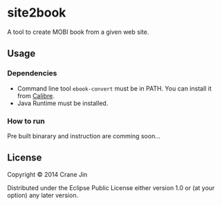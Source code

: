 # site2book

A tool to create MOBI book from a given web site.

## Usage

### Dependencies ###

* Command line tool `ebook-convert` must be in PATH. You can install it from [Calibre](http://calibre-ebook.com/).
* Java Runtime must be installed.

### How to run ###

Pre built binarary and instruction are comming soon...


## License

Copyright © 2014 Crane Jin

Distributed under the Eclipse Public License either version 1.0 or (at
your option) any later version.
